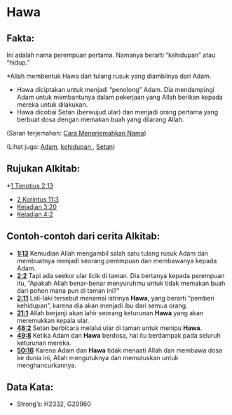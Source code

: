 # Hawa

## Fakta:

Ini adalah nama perempuan pertama. Namanya berarti “kehidupan” atau “hidup.”

*Allah membentuk Hawa dari tulang rusuk yang diambilnya dari Adam.
* Hawa diciptakan untuk menjadi “penolong” Adam. Dia mendampingi Adam untuk membantunya dalam pekerjaan yang Allah berikan kepada mereka untuk dilakukan.
* Hawa dicobai Setan (berwujud ular) dan menjadi orang pertama yang berbuat dosa dengan memakan buah yang dilarang Allah.

(Saran terjemahan: [Cara Menerjemahkan Nama](rc://en/ta/man/translate/translate-names))

(Lihat juga: [Adam](../names/adam.md), [kehidupan ](../kt/life.md), [Setan](../kt/satan.md))

## Rujukan Alkitab:

*[1 Timotius 2:13](rc://en/tn/help/1ti/02/13)
* [2 Korintus 11:3](rc://en/tn/help/2co/11/03)
* [Kejadian 3:20](rc://en/tn/help/gen/03/20)
* [Kejadian 4:2](rc://en/tn/help/gen/04/02)

## Contoh-contoh dari cerita Alkitab:

* __[1:13](rc://en/tn/help/obs/01/13)__ Kemudian Allah mengambil salah satu tulang rusuk Adam dan membuatnya menjadi seorang perempuan dan membawanya kepada Adam.
* __[2:2](rc://en/tn/help/obs/02/02)__ Tapi ada seekor ular licik di taman. Dia bertanya kepada perempuan itu, “Apakah Allah benar-benar menyuruhmu untuk tidak memakan buah dari pohon mana pun di taman ini?”
* __[2:11](rc://en/tn/help/obs/02/11)__ Lali-laki tersebut menamai istrinya __Hawa__, yang berarti “pemberi kehidupan”, karena dia akan menjadi ibu dari semua orang.
* __[21:1](rc://en/tn/help/obs/21/01)__ Allah berjanji akan lahir seorang keturunan __Hawa__ yang akan meremukkan kepala ular.
* __[48:2](rc://en/tn/help/obs/48/02)__ Setan berbicara melalui ular di taman untuk menipu __Hawa__.
* __[49:8](rc://en/tn/help/obs/49/08)__ Ketika Adam dan __Hawa__ berdosa, hal itu berdampak pada seluruh keturunan mereka.
* __[50:16](rc://en/tn/help/obs/50/16)__ Karena Adam dan __Hawa__ tidak menaati Allah dan membawa dosa ke dunia ini, Allah mengutuknya dan memutuskan untuk menghancurkannya.

## Data Kata:

* Strong’s: H2332, G20960

